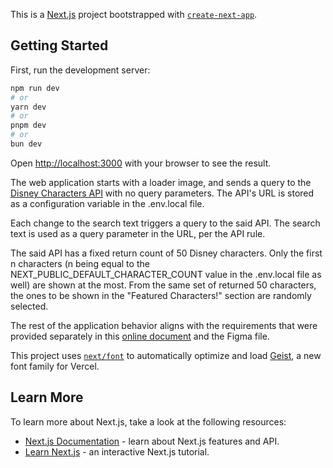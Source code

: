 This is a [Next.js](https://nextjs.org) project bootstrapped with [`create-next-app`](https://nextjs.org/docs/app/api-reference/cli/create-next-app).

## Getting Started

First, run the development server:

```bash
npm run dev
# or
yarn dev
# or
pnpm dev
# or
bun dev
```

Open [http://localhost:3000](http://localhost:3000) with your browser to see the result.

The web application starts with a loader image, and sends a query to the [Disney Characters API](https://api.disney.dev/character) with no query parameters. The API's URL is stored as a configuration variable in the .env.local file.

Each change to the search text triggers a query to the said API. The search text is used as a query parameter in the URL, per the API rule.

The said API has a fixed return count of 50 Disney characters. Only the first n characters (n being equal to the NEXT_PUBLIC_DEFAULT_CHARACTER_COUNT value in the .env.local file as well) are shown at the most. From the same set of returned 50 characters, the ones to be shown in the "Featured Characters!" section are randomly selected.

The rest of the application behavior aligns with the requirements that were provided separately in this [online document](https://docs.google.com/document/d/1A0vzejKfHYXPC9eSY7dqBEkSlZj-fmEPcvZAbtQT10U/edit?tab=t.0) and the Figma file.

This project uses [`next/font`](https://nextjs.org/docs/app/building-your-application/optimizing/fonts) to automatically optimize and load [Geist](https://vercel.com/font), a new font family for Vercel.

## Learn More

To learn more about Next.js, take a look at the following resources:

- [Next.js Documentation](https://nextjs.org/docs) - learn about Next.js features and API.
- [Learn Next.js](https://nextjs.org/learn) - an interactive Next.js tutorial.
